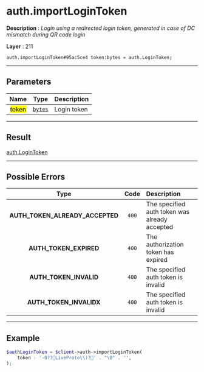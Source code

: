 # auth.importLoginToken

**Description** : *Login using a redirected login token, generated in case of DC mismatch during QR code login*

**Layer** : 211

```tl
auth.importLoginToken#95ac5ce4 token:bytes = auth.LoginToken;
```

---

## Parameters

| Name | Type | Description |
| :---: | :---: | :--- |
| <mark>token</mark> | [`bytes`](type/bytes) | Login token |

---

## Result

[auth.LoginToken](type/auth.LoginToken)

---

## Possible Errors

| Type | Code | Description |
| :---: | :---: | :--- |
| **AUTH_TOKEN_ALREADY_ACCEPTED** | `400` | The specified auth token was already accepted |
| **AUTH_TOKEN_EXPIRED** | `400` | The authorization token has expired |
| **AUTH_TOKEN_INVALID** | `400` | The specified auth token is invalid |
| **AUTH_TOKEN_INVALIDX** | `400` | The specified auth token is invalid |

---

## Example

```php
$authLoginToken = $client->auth->importLoginToken(
	token : '-0??LiveProto\\)?' . "\0" . '',
);
```